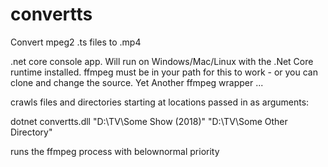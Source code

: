 # convertts
Convert mpeg2 .ts files to .mp4

.net core console app. Will run on Windows/Mac/Linux with the .Net Core runtime installed. ffmpeg must be in your path for this to work - or you can clone and change the source. Yet Another ffmpeg wrapper ...

crawls files and directories starting at locations passed in as arguments:<p>
dotnet convertts.dll "D:\TV\Some Show (2018)" "D:\TV\Some Other Directory"

runs the ffmpeg process with belownormal priority
